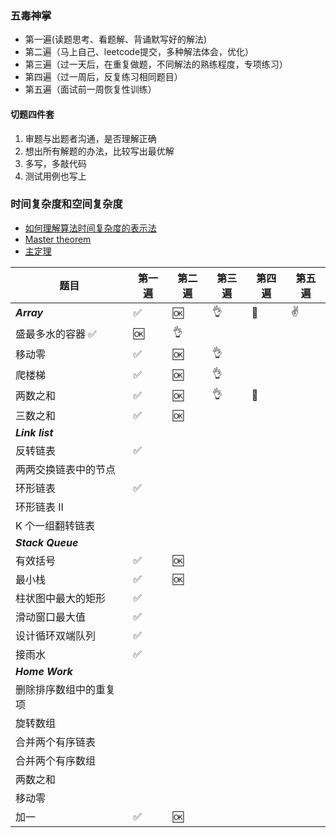 
### 五毒神掌
- 第一遍(读题思考、看题解、背诵默写好的解法)
- 第二遍（马上自己、leetcode提交，多种解法体会，优化）
- 第三遍（过一天后，在重复做题，不同解法的熟练程度，专项练习）
- 第四遍（过一周后，反复练习相同题目）
- 第五遍（面试前一周恢复性训练）

#### 切题四件套
1. 审题与出题者沟通，是否理解正确
2. 想出所有解题的办法，比较写出最优解
3. 多写，多敲代码
4. 测试用例也写上

### 时间复杂度和空间复杂度
- [如何理解算法时间复杂度的表示法](https://www.zhihu.com/question/21387264)
- [Master theorem](http://en.wikipedia.org/wiki/Master_theorem_(analysis_of_algorithms))
- [主定理](http://zh.wikipedia.org/wiki/%E4%B8%BB%E5%AE%9A%E7%90%86)

|    题目   |第一遍 |第二遍 |第三遍 | 第四遍 | 第五遍 |
|-----------------------|-----|-----|-----|-----|-----|
|*****Array*****  | ✅   |  🆗   |   👌  |  💯   |  ✌️    |
|盛最多水的容器   ✅  |  🆗  |   👌    |     |     |     |
|移动零    |  ✅  |   🆗    |   👌   |     |     |
|爬楼梯    |   ✅ |    🆗    |  👌   |     |     |
|两数之和   | ✅    |   🆗    |   👌   |   💯   |     |
|三数之和  |   ✅  |    🆗  |     |     |     |
|*****Link list*****  |    |      |     |     |     |
|反转链表 |   ✅    |      |     |     |     |
|两两交换链表中的节点 |    |      |     |     |     |
|环形链表 |  ✅   |      |     |     |     |
|环形链表 II |    |      |     |     |     |
|K 个一组翻转链表 |    |      |     |     |     |
|*****Stack Queue***** |    |      |     |     |     |
|有效括号 | ✅    |    🆗  |     |     |     |
|最小栈 |   ✅  |   🆗   |     |     |     |
|柱状图中最大的矩形 |   ✅ |      |     |     |     |
|滑动窗口最大值 |  ✅  |      |     |     |     |
|设计循环双端队列 | ✅   |      |     |     |     |
|接雨水 |   ✅ |      |     |     |     |
|*****Home Work***** |    |      |     |     |     |
|删除排序数组中的重复项 |    |      |     |     |     |
|旋转数组 |    |      |     |     |     |
|合并两个有序链表 |    |      |     |     |     |
|合并两个有序数组 |    |      |     |     |     |
|两数之和 |    |      |     |     |     |
|移动零 |    |      |     |     |     |
|加一 |  ✅  |    🆗   |     |     |     |
